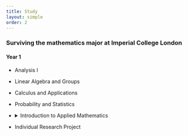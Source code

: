 ```yaml
---
title: Study
layout: simple
order: 2
---
```


### Surviving the mathematics major at Imperial College London
#### Year 1

- Analysis I


- Linear Algebra and Groups

- Calculus and Applications

- Probability and Statistics

- <details><summary>Introduction to Applied Mathematics</summary>
  - [A Brief Summary](/study/notes/year_1/Introduction_to_Applied_math/IAM)
  -  Coursework 1 ([pdf](/study/coursework/year_1/Introduction_to_Applied_math/pdf/IAM_Coursework1.pdf), [tex](/study/coursework/year_1/Introduction_to_Applied_math/tex/IAM_Coursework1.tex))
  -  Coursework 2([pdf](/study/coursework/year_1/Introduction_to_Applied_math/pdf/IAM_Coursework2.pdf), [tex](/study/coursework/year_1/Introduction_to_Applied_math/tex/IAM_Coursework2.tex))
  </details>


- Individual Research Project


